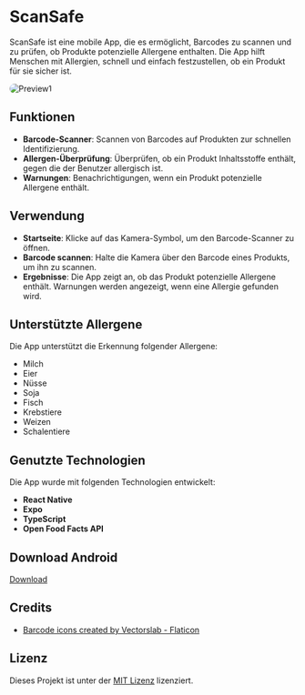 # ScanSafe

ScanSafe ist eine mobile App, die es ermöglicht, Barcodes zu scannen und zu prüfen, ob Produkte potenzielle Allergene enthalten. Die App hilft Menschen mit Allergien, schnell und einfach festzustellen, ob ein Produkt für sie sicher ist.

<img src="https://i.imgur.com/JR6zBh6.png" alt="Preview1" style="border-radius: 10px;" />

## Funktionen

- **Barcode-Scanner**: Scannen von Barcodes auf Produkten zur schnellen Identifizierung.
- **Allergen-Überprüfung**: Überprüfen, ob ein Produkt Inhaltsstoffe enthält, gegen die der Benutzer allergisch ist.
- **Warnungen**: Benachrichtigungen, wenn ein Produkt potenzielle Allergene enthält.

## Verwendung

- **Startseite**: Klicke auf das Kamera-Symbol, um den Barcode-Scanner zu öffnen.
- **Barcode scannen**: Halte die Kamera über den Barcode eines Produkts, um ihn zu scannen.
- **Ergebnisse**: Die App zeigt an, ob das Produkt potenzielle Allergene enthält. Warnungen werden angezeigt, wenn eine Allergie gefunden wird.

## Unterstützte Allergene

Die App unterstützt die Erkennung folgender Allergene:

- Milch
- Eier
- Nüsse
- Soja
- Fisch
- Krebstiere
- Weizen
- Schalentiere

## Genutzte Technologien

Die App wurde mit folgenden Technologien entwickelt:

- **React Native**
- **Expo**
- **TypeScript**
- **Open Food Facts API**

## Download Android

[Download](https://expo.dev/artifacts/eas/4jgn3vLMiv6NSADYXZFQKx.apk)

## Credits

- <a href="https://www.flaticon.com/free-icons/barcode" title="barcode icons">Barcode icons created by Vectorslab - Flaticon</a>

## Lizenz

Dieses Projekt ist unter der [MIT Lizenz](LICENSE) lizenziert.
